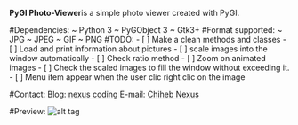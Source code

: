 **PyGI Photo-Viewer**is a simple photo viewer created with PyGI.

#Dependencies:
    ~ Python 3
    ~ PyGObject 3
    ~ Gtk3+
#Format supported:
    ~ JPG
    ~ JPEG
    ~ GIF
    ~ PNG
#TODO:
    - [ ] Make a clean methods and classes
    - [ ] Load and print information about pictures
    - [ ] scale images into the window automatically
    - [ ] Check ratio method
    - [ ] Zoom on animated images
    - [ ] Check the scaled images to fill the window without exceeding it.
    - [ ] Menu item appear when the user clic right clic on the image 

#Contact:
 Blog: [nexus coding](http://www.nexus-coding.blogspot.com)
 E-mail: [Chiheb Nexus](mailto:chihebnexus@gmail.com)

#Preview:
![alt tag](http://1.bp.blogspot.com/-UaGQFsPo7ww/VOM05xAiheI/AAAAAAAABB8/uW6EMJdmTdE/s1600/S%C3%A9lection_008.png)



